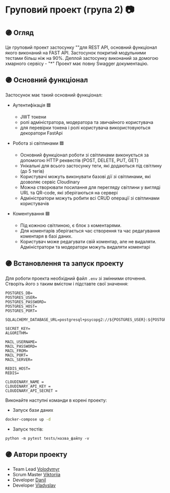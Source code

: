 # Груповий проект (група 2) :camera:

## :purple_circle: Огляд

Це груповий проект застосунку ""для REST API, основний функціонал якого виконаний на FAST API.
Застосунок покритий модульними тестами більш ніж на 90%.
Деплой застосунку виконаний за домогою хмарного сервісу - "*"
Проект має повну Swagger документацію.

## :purple_circle: Основний функціонал 

Застосунок має такий основний функціонал:
* Аутентифікація :blue_square:
    * JWT токени
    * ролі адміністратора, модератора та звичайного користувача
    * для перевірки токена і ролі користувача використовуються декоратори FastApi

* Робота зі світлинами :blue_square:
    * Основний функціонал роботи зі світлинами виконується за допомогою HTTP реквестів (POST, DELETE, PUT, GET)
    * Унікальні для всього застосунку теги, які додаються під світлину (до 5 тегів)
    * Користувачі можуть виконувати базові дії зі світлинами, які дозволяє сервіс Cloudinary
    * Можна створювати посилання для перегляду світлини у вигляді URL та QR-code, які зберігаються на сервері
    * Адміністратори можуть робити всі CRUD операції зі світлинами користувачів

* Коментування :blue_square:
    * Під кожною світлиною, є блок з коментарями. 
    * Для коментарів зберігається час створення та час редагування коментаря в базі даних.
    * Користувач може редагувати свій коментар, але не видаляти. Адміністратори та модератори можуть видаляти коментарі


## :purple_circle: Встановлення та запуск проекту 

Для роботи проекта необхідний файл `.env` зі змінними оточення.
Створіть його з таким вмістом і підставте свої значення:

```dotenv
POSTGRES_DB=
POSTGRES_USER=
POSTGRES_PASSWORD=
POSTGRES_HOST=
POSTGRES_PORT=

SQLALCHEMY_DATABASE_URL=postgresql+psycopg2://${POSTGRES_USER}:${POSTGRES_PASSWORD}@${POSTRGES_HOST}:${POSTGRES_PORT}/${POSTGRES_DB}

SECRET_KEY=
ALGORITHM=

MAIL_USERNAME=
MAIL_PASSWORD=
MAIL_FROM=
MAIL_PORT=
MAIL_SERVER=

REDIS_HOST=
REDIS=

CLOUDINARY_NAME = 
CLOUDINARY_API_KEY = 
CLOUDINARY_API_SECRET = 
```

Виконайте наступні команди в корені проекту:

* Запуск бази даних
```bash
docker-compose up -d
```


* Запуск тестів:  
```
python -m pytest tests/назва_файлу -v
```


##  :purple_circle: Автори проекту 

* Team Lead [Volodymyr](https://github.com/Volodymyr-Hokh)
* Scrum Master [Viktoriia](https://github.com/Nilinz)
* Developer [Danil](https://github.com/Pelmenoff)
* Developer [Vladyslav](https://github.com/Vlad96Kir)
